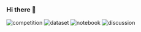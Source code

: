 ### Hi there 👋

![competition](https://road-to-kaggle-grandmaster.vercel.app/api/badges/khoongweihao/competition)
![dataset](https://road-to-kaggle-grandmaster.vercel.app/api/badges/khoongweihao/dataset)
![notebook](https://road-to-kaggle-grandmaster.vercel.app/api/badges/khoongweihao/notebook)
![discussion](https://road-to-kaggle-grandmaster.vercel.app/api/badges/khoongweihao/discussion)

<!--
**weihao94/weihao94** is a ✨ _special_ ✨ repository because its `README.md` (this file) appears on your GitHub profile.

Here are some ideas to get you started:

- 🔭 I’m currently working on ...
- 🌱 I’m currently learning ...
- 👯 I’m looking to collaborate on ...
- 🤔 I’m looking for help with ...
- 💬 Ask me about ...
- 📫 How to reach me: ...
- 😄 Pronouns: ...
- ⚡ Fun fact: ...
-->
